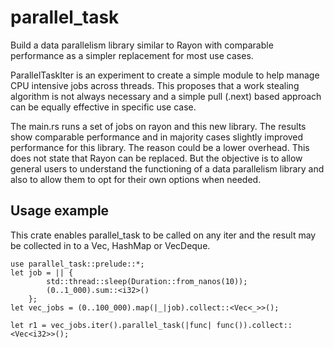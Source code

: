 # parallel_task
Build a data parallelism library similar to Rayon with comparable performance as a simpler replacement for most use cases.

ParallelTaskIter is an experiment to create a simple module to help manage CPU intensive jobs across threads. This proposes that a work stealing algorithm is not always necessary and a simple pull (.next) based approach can be equally effective in specific use case.

The main.rs runs a set of jobs on rayon and this new library. The results show comparable performance and in majority cases slightly improved performance for this library. The reason could be a lower overhead. This does not state that Rayon can be replaced. But the objective is to allow general users to understand the functioning of a data parallelism library and also to allow them to opt for their own options when needed.

## Usage example
This crate enables parallel_task to be called on any iter and the result may be collected in to a Vec, HashMap or VecDeque.
```
use parallel_task::prelude::*;
let job = || {              
        std::thread::sleep(Duration::from_nanos(10)); 
        (0..1_000).sum::<i32>()
    };
let vec_jobs = (0..100_000).map(|_|job).collect::<Vec<_>>(); 

let r1 = vec_jobs.iter().parallel_task(|func| func()).collect::<Vec<i32>>();
```
